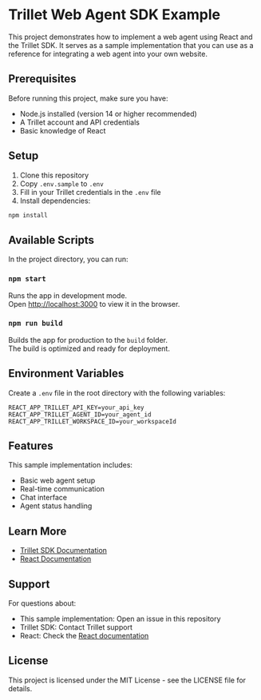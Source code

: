 # Trillet Web Agent SDK Example

This project demonstrates how to implement a web agent using React and the Trillet SDK. It serves as a sample implementation that you can use as a reference for integrating a web agent into your own website.

## Prerequisites

Before running this project, make sure you have:
- Node.js installed (version 14 or higher recommended)
- A Trillet account and API credentials
- Basic knowledge of React

## Setup

1. Clone this repository
2. Copy `.env.sample` to `.env`
3. Fill in your Trillet credentials in the `.env` file
4. Install dependencies:
```bash
npm install
```

## Available Scripts

In the project directory, you can run:

### `npm start`

Runs the app in development mode.\
Open [http://localhost:3000](http://localhost:3000) to view it in the browser.

### `npm run build`

Builds the app for production to the `build` folder.\
The build is optimized and ready for deployment.

## Environment Variables

Create a `.env` file in the root directory with the following variables:

```env
REACT_APP_TRILLET_API_KEY=your_api_key
REACT_APP_TRILLET_AGENT_ID=your_agent_id
REACT_APP_TRILLET_WORKSPACE_ID=your_workspaceId
```

## Features

This sample implementation includes:
- Basic web agent setup
- Real-time communication
- Chat interface
- Agent status handling

## Learn More

- [Trillet SDK Documentation](https://docs.trillet.ai)
- [React Documentation](https://reactjs.org/)

## Support

For questions about:
- This sample implementation: Open an issue in this repository
- Trillet SDK: Contact Trillet support
- React: Check the [React documentation](https://reactjs.org/)

## License

This project is licensed under the MIT License - see the LICENSE file for details.
